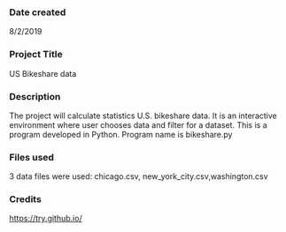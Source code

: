 ### Date created
8/2/2019

### Project Title
US Bikeshare data

### Description
The project will calculate statistics U.S. bikeshare data. It is an interactive environment where user chooses data 
and filter for a dataset. This is a program developed in Python. Program name is bikeshare.py


### Files used
3 data files were used: chicago.csv, new_york_city.csv,washington.csv

### Credits
https://try.github.io/

